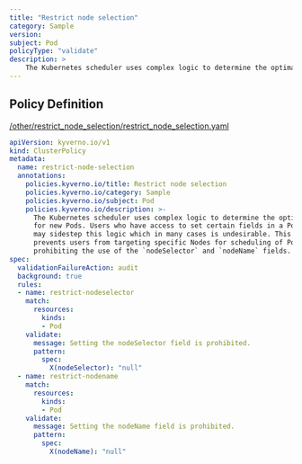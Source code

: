 ```yaml
---
title: "Restrict node selection"
category: Sample
version: 
subject: Pod
policyType: "validate"
description: >
    The Kubernetes scheduler uses complex logic to determine the optimal placement for new Pods. Users who have access to set certain fields in a Pod spec may sidestep this logic which in many cases is undesirable. This policy prevents users from targeting specific Nodes for scheduling of Pods by prohibiting the use of the `nodeSelector` and `nodeName` fields.
---
```


## Policy Definition
<a href="https://github.com/JimBugwadia/kyverno-policies/raw/fix_annotations//other/restrict_node_selection/restrict_node_selection.yaml" target="-blank">/other/restrict_node_selection/restrict_node_selection.yaml</a>

```yaml
apiVersion: kyverno.io/v1
kind: ClusterPolicy
metadata:
  name: restrict-node-selection
  annotations:
    policies.kyverno.io/title: Restrict node selection
    policies.kyverno.io/category: Sample
    policies.kyverno.io/subject: Pod
    policies.kyverno.io/description: >-
      The Kubernetes scheduler uses complex logic to determine the optimal placement
      for new Pods. Users who have access to set certain fields in a Pod spec
      may sidestep this logic which in many cases is undesirable. This policy
      prevents users from targeting specific Nodes for scheduling of Pods by
      prohibiting the use of the `nodeSelector` and `nodeName` fields.
spec:
  validationFailureAction: audit
  background: true
  rules:
  - name: restrict-nodeselector
    match:
      resources:
        kinds:
        - Pod
    validate:
      message: Setting the nodeSelector field is prohibited.
      pattern:
        spec:
          X(nodeSelector): "null"
  - name: restrict-nodename
    match:
      resources:
        kinds:
        - Pod
    validate:
      message: Setting the nodeName field is prohibited.
      pattern:
        spec:
          X(nodeName): "null"
```
